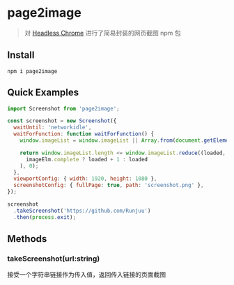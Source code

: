 # page2image
> 对 [Headless Chrome](https://developers.google.com/web/updates/2017/04/headless-chrome) 进行了简易封装的网页截图 npm 包

## Install
```console
npm i page2image
```

## Quick Examples
```js
import Screenshot from 'page2image';

const screenshot = new Screenshot({
  waitUntil: 'networkidle',
  waitForFunction: function waitForFunction() {
    window.imageList = window.imageList || Array.from(document.getElementsByTagName('img'));

    return window.imageList.length <= window.imageList.reduce((loaded, imageElm) => (
      imageElm.complete ? loaded + 1 : loaded
    ), 0);
  },
  viewportConfig: { width: 1920, height: 1080 },
  screenshotConfig: { fullPage: true, path: 'screenshot.png' },
});

screenshot
  .takeScreenshot('https://github.com/Runjuu')
  .then(process.exit);

```

## Methods

### takeScreenshot(url:string)
接受一个字符串链接作为传入值，返回传入链接的页面截图
